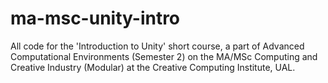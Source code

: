 # ma-msc-unity-intro
All code for the 'Introduction to Unity' short course, a part of Advanced Computational Environments (Semester 2) on the MA/MSc Computing and Creative Industry (Modular) at the Creative Computing Institute, UAL.
